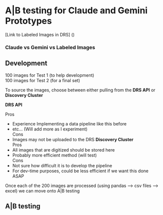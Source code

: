 # A|B testing for Claude and Gemini Prototypes
[Link to Labeled Images in DRS] () 
### Claude vs Gemini vs Labeled Images

## Development
100 images for Test 1 (to help development)  
100 images for Test 2 (for a final set)  

To source the images, choose between either pulling from the **DRS API** or **Discovery Cluster**  

**DRS API**  

Pros  
  - Experience Implementing a data pipeline like this before  
  - etc... (Will add more as I experiment)  
Cons  
  - Images may not be uploaded to the DRS
**Discovery Cluster**  
Pros  
  - All images that are digitized should be stored here  
  - Probably more efficient method (will test)  
Cons  
  - Not sure how difficult it is to develop the pipeline  
  - For dev-time purposes, could be less efficient if we want this done ASAP  

Once each of the 200 images are processed (using pandas --> csv files --> excel) we can move onto A|B testing

## A|B testing
